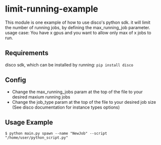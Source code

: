 # limit-running-example

This module is one example of how to use disco's python sdk.
it will limit the number of running jobs, by defining the max_running_job parameter.
usage case: You have x gpus and you want to allow only max of x jobs to run.

## Requirements
disco sdk, which can be installed by running:
`pip install disco`

## Config
- Change the max_running_jobs param at the top of the file to your desired maxium running jobs
- Change the job_type param at the top of the file to your desired job size (See disco documentation for instance types options)

## Usage Example
`$ python main.py spawn --name "NewJob" --script "/home/user/python_script.py"`

